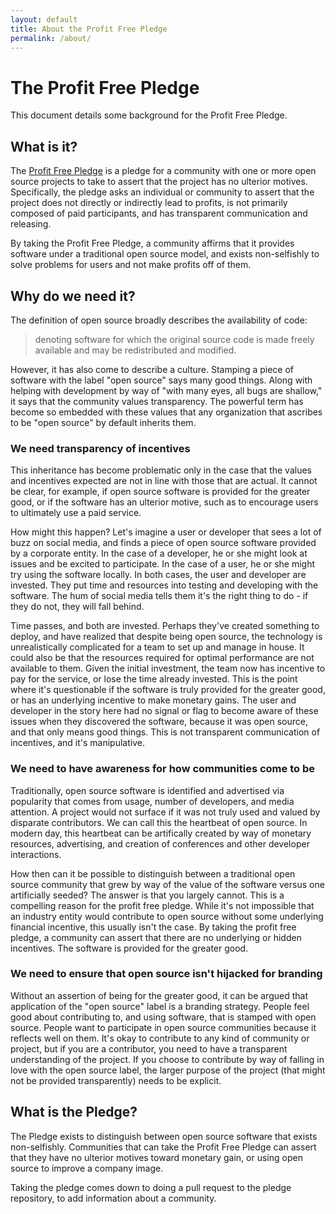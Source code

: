 ```yaml
---
layout: default
title: About the Profit Free Pledge
permalink: /about/
---
```


# The Profit Free Pledge

This document details some background for the Profit Free Pledge.

## What is it?

The [Profit Free Pledge](https://www.github.com/good-labs/profit-free-pledge) is a pledge
for a community with one or more open source projects to take to assert that the project
has no ulterior motives. Specifically, the pledge asks an individual or community
to assert that the project does not directly or indirectly lead to profits, is
not primarily composed of paid participants, and has transparent communication
and releasing.

By taking the Profit Free Pledge, a community affirms that it provides software under a traditional
open source model, and exists non-selfishly to solve problems for users and
not make profits off of them.

## Why do we need it?

The definition of open source broadly describes the availability of code:

> denoting software for which the original source code is made freely available and may be redistributed and modified.

However, it has also come to describe a culture. Stamping a piece of software with
the label "open source" says many good things. Along with helping with development
by way of "with many eyes, all bugs are shallow," it says that the community values
transparency. The powerful term has become so embedded with these values that any
organization that ascribes to be "open source" by default inherits them.

### We need transparency of incentives

This inheritance has become problematic only in the case that the values and incentives expected
are not in line with those that are actual. It cannot be clear, for example,
if open source software is provided for the greater good, or if the software
has an ulterior motive, such as to encourage users to ultimately use a paid service.

How might this happen? Let's imagine a user or developer that sees a lot of buzz
on social media, and finds a piece of open source software provided by a corporate entity.
In the case of a developer, he or she might look at issues and be excited to participate.
In the case of a user, he or she might try using the software locally. In both cases,
the user and developer are invested. They put time and resources into testing and developing
with the software. The hum of social media tells them it's the right thing to do - if they 
do not, they will fall behind.

Time passes, and both are invested. Perhaps they've created something to deploy, and have
realized that despite being open source, the technology is unrealistically complicated for a team to set up and manage in house. 
It could also be that the resources required for optimal performance are not available to them.
Given the initial investment, the team now has incentive to pay for the service, or lose the time
already invested. This is the point where it's questionable if the software is truly provided for
the greater good, or has an underlying incentive to make monetary gains. The user and developer
in the story here had no signal or flag to become aware of these issues when they discovered
the software, because it was open source, and that only means good things. This
is not transparent communication of incentives, and it's manipulative. 

### We need to have awareness for how communities come to be

Traditionally, open source software is identified and advertised via
popularity that comes from usage, number of developers, and media attention.
A project would not surface if it was not truly used and valued by disparate contributors. 
We can call this the heartbeat of open source. In modern day, this heartbeat can
be artifically created by way of monetary resources, advertising, and creation
of conferences and other developer interactions.

How then can it be possible to distinguish between a traditional open
source community that grew by way of the value of the software versus one artificially
seeded? The answer is that you largely cannot. This is a compelling reason for the
profit free pledge. While it's not impossible that an industry entity would contribute
to open source without some underlying financial incentive, this usually isn't the case.
By taking the profit free pledge, a community can assert that there are no
underlying or hidden incentives. The software is provided for the greater good.

### We need to ensure that open source isn't hijacked for branding

Without an assertion of being for the greater good, it can be argued that
application of the "open source" label is a branding strategy.
People feel good about contributing to, and using software, that is stamped with
open source. People want to participate in open source communities because it reflects
well on them. It's okay to contribute to any kind of community or project,
but if you are a contributor, you need to have a transparent understanding 
of the project. If you choose to contribute by way of falling in love with
the open source label, the larger purpose of the project (that might not be provided
transparently) needs to be explicit. 

## What is the Pledge?

The Pledge exists to distinguish between open source software that exists non-selfishly.
Communities that can take the Profit Free Pledge can assert that they have
no ulterior motives toward monetary gain, or using open source to improve a company image.

Taking the pledge comes down to doing a pull request to the pledge repository,
to add information about a community.
